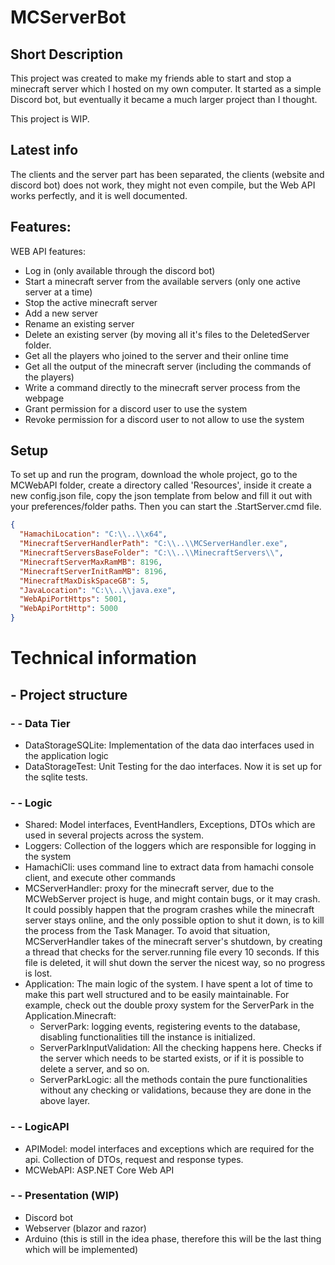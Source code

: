 # MCServerBot
## Short Description
This project was created to make my friends able to 
start and stop a minecraft server which I hosted on my own computer. 
It started as a simple Discord bot, but eventually it became a much 
larger project than I thought. 

This project is WIP.

## Latest info
The clients and the server part has been separated, the clients (website and discord bot) 
does not work, they might not even compile, but the Web API works perfectly, and it is well documented.

## Features:
WEB API features:

- Log in (only available through the discord bot)
- Start a minecraft server from the available servers (only one active server at a time)
- Stop the active minecraft server
- Add a new server
- Rename an existing server
- Delete an existing server (by moving all it's files to the DeletedServer folder.
- Get all the players who joined to the server and their online time
- Get all the output of the minecraft server (including the commands of the players)
- Write a command directly to the minecraft server process from the webpage
- Grant permission for a discord user to use the system
- Revoke permission for a discord user to not allow to use the system



## Setup
To set up and run the program, download the whole project, 
go to the MCWebAPI folder, create a directory called 'Resources', 
inside it create a new config.json file, 
copy the json template from below and fill it out with 
your preferences/folder paths. Then you can start the .StartServer.cmd file.

```json
{
  "HamachiLocation": "C:\\..\\x64",
  "MinecraftServerHandlerPath": "C:\\..\\MCServerHandler.exe",
  "MinecraftServersBaseFolder": "C:\\..\\MinecraftServers\\",
  "MinecraftServerMaxRamMB": 8196,
  "MinecraftServerInitRamMB": 8196,
  "MinecraftMaxDiskSpaceGB": 5,
  "JavaLocation": "C:\\..\\java.exe",
  "WebApiPortHttps": 5001,
  "WebApiPortHttp": 5000
}
```

# Technical information

## - Project structure

### - - Data Tier

- DataStorageSQLite: Implementation of the data dao interfaces used in the application logic
- DataStorageTest: Unit Testing for the dao interfaces. Now it is set up for the sqlite tests.

### - - Logic

- Shared: Model interfaces, EventHandlers, Exceptions, DTOs which are used in several projects across the system.
- Loggers: Collection of the loggers which are responsible for logging in the system
- HamachiCli: uses command line to extract data from hamachi console client, and execute other commands
- MCServerHandler: proxy for the minecraft server, due to the MCWebServer project is huge, and might contain bugs, or it may crash. It could possibly happen that the program crashes while the minecraft server stays online, and the only possible option to shut it down, is to kill the process from the Task Manager. To avoid that situation, MCServerHandler takes of the minecraft server's shutdown, by creating a thread that checks for the server.running file every 10 seconds. If this file is deleted, it will shut down the server the nicest way, so no progress is lost.
- Application: The main logic of the system. I have spent a lot of time to make this part well structured and to be easily maintainable. For example, check out the double proxy system for the ServerPark in the Application.Minecraft:
  - ServerPark: logging events, registering events to the database, disabling functionalities till the instance is initialized.
  - ServerParkInputValidation: All the checking happens here. Checks if the server which needs to be started exists, or if it is possible to delete a server, and so on.
  - ServerParkLogic: all the methods contain the pure functionalities without any checking or validations, because they are done in the above layer.

### - - LogicAPI

- APIModel: model interfaces and exceptions which are required for the api. Collection of DTOs, request and response types.
- MCWebAPI: ASP.NET Core Web API

### - - Presentation (WIP)

- Discord bot
- Webserver (blazor and razor)
- Arduino (this is still in the idea phase, therefore this will be the last thing which will be implemented)
